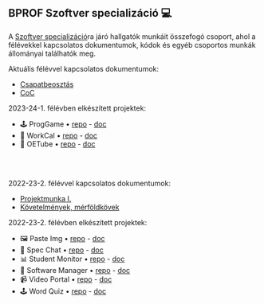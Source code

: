 ## BPROF Szoftver specializáció 💻
A [Szoftver specializáció](https://bprof-spec.github.io/)ra járó hallgatók munkáit összefogó csoport, ahol a félévekkel kapcsolatos dokumentumok, kódok és egyéb csoportos munkák állományai találhatók meg.

Aktuális félévvel kapcsolatos dokumentumok:
- [Csapatbeosztás](https://github.com/bprof-spec-codes/docs/blob/master/BRPOF-2022/%C3%96LAB-2-2023-2024-1/team-and-project-%20assignment.md)
- [CoC](https://github.com/bprof-spec-codes/docs/blob/master/BRPOF-2022/%C3%96LAB-2-2023-2024-1/code-of-conduct.md)

2023-24-1. félévben elkészített projektek:
- 🕹 ProgGame • [repo](https://github.com/bprof-spec-codes/proggame) - [doc](https://github.com/bprof-spec-codes/docs/blob/master/BRPOF-2022/%C3%96LAB-2-2023-2024-1/proggame.md)
- 📆 WorkCal • [repo](https://github.com/bprof-spec-codes/workcal) - [doc](https://github.com/bprof-spec-codes/docs/blob/master/BRPOF-2022/%C3%96LAB-2-2023-2024-1/workcal.md)
- 📼 OETube • [repo](https://github.com/bprof-spec-codes/oetube) - [doc](https://github.com/bprof-spec-codes/docs/blob/master/BRPOF-2022/%C3%96LAB-2-2023-2024-1/oetube.md)

<br><br>

2022-23-2. félévvel kapcsolatos dokumentumok:
- [Projektmunka I.](https://github.com/bprof-spec-codes/docs/tree/master/PROJM-1-2022-2023-2)
- [Követelmények, mérföldkövek](https://github.com/bprof-spec-codes/docs/blob/master/PROJM-1-2022-2023-2/project-final-demo-requirements.md)

2022-23-2. félévben elkészített projektek:
- 🖼 Paste Img • [repo](https://github.com/bprof-spec-codes/pasteimg) - [doc](https://github.com/bprof-spec-codes/docs/blob/master/PROJM-1-2022-2023-2/projects/pasteimg.md)
- 💭 Spec Chat • [repo](https://github.com/bprof-spec-codes/specchat) - [doc](https://github.com/bprof-spec-codes/docs/blob/master/PROJM-1-2022-2023-2/projects/specchat.md)
- 📊 Student Monitor • [repo](https://github.com/bprof-spec-codes/studmon) - [doc](https://github.com/bprof-spec-codes/docs/blob/master/PROJM-1-2022-2023-2/projects/studmon.md)
- 💾 Software Manager • [repo](https://github.com/bprof-spec-codes/softman) - [doc](https://github.com/bprof-spec-codes/docs/blob/master/PROJM-1-2022-2023-2/projects/softman.md)
- 📹 Video Portal • [repo](https://github.com/bprof-spec-codes/videoportal) - [doc](https://github.com/bprof-spec-codes/docs/blob/master/PROJM-1-2022-2023-2/projects/videoportal.md)
- 🕹 Word Quiz • [repo](https://github.com/bprof-spec-codes/wordquiz) - [doc](https://github.com/bprof-spec-codes/docs/blob/master/PROJM-1-2022-2023-2/projects/wordquiz.md)

